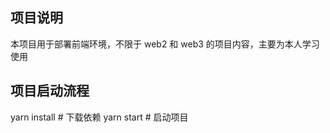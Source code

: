 ## 项目说明

本项目用于部署前端环境，不限于 web2 和 web3 的项目内容，主要为本人学习使用

## 项目启动流程

yarn install # 下载依赖 
yarn start # 启动项目
